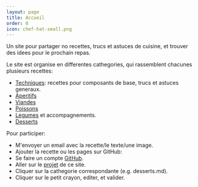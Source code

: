 ```yaml
---
layout: page
title: Accueil
order: 0
icon: chef-hat-small.png
---
```


<p class="message">
Un site pour partager no recettes, trucs et astuces de cuisine, et trouver des
idees pour le prochain repas.
</p>

Le site est organise en differentes cathegories, qui rassemblent chacunes
plusieurs recettes:

- [Techniques](/techniques): recettes pour composants de base, trucs et astuces
  generaux.
- [Aperitifs](/aperitifs)
- [Viandes](/viandes)
- [Poissons](/poissons)
- [Legumes](/legumes) et accompagnements.
- [Desserts](/desserts)

Pour participer:

- M'envoyer un email avec la recette/le texte/une image.
- Ajouter la recette ou les pages sur GitHub:
 - Se faire un compte [GitHub](https://github/com).
 - Aller sur le [projet](https://github.com/matlecu/cuisine) de ce site.
 - Cliquer sur la cathegorie correspondante (e.g. desserts.md).
 - Cliquer sur le petit crayon, editer, et valider.
